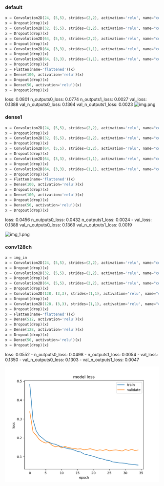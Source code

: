 ### default
```python
x = Convolution2D(24, (5,5), strides=(2,2), activation='relu', name="conv2d_1")(x)
x = Dropout(drop)(x)
x = Convolution2D(32, (5,5), strides=(2,2), activation='relu', name="conv2d_2")(x)
x = Dropout(drop)(x)
x = Convolution2D(64, (5,5), strides=(2,2), activation='relu', name="conv2d_3")(x)
x = Dropout(drop)(x)
x = Convolution2D(64, (3,3), strides=(1,1), activation='relu', name="conv2d_4")(x)
x = Dropout(drop)(x)
x = Convolution2D(64, (3,3), strides=(1,1), activation='relu', name="conv2d_5")(x)
x = Dropout(drop)(x)
x = Flatten(name='flattened')(x)
x = Dense(100, activation='relu')(x)
x = Dropout(drop)(x)
x = Dense(50, activation='relu')(x)
x = Dropout(drop)(x)
```
loss: 0.0801
n_outputs0_loss: 0.0774
n_outputs1_loss: 0.0027
val_loss: 0.1388
val_n_outputs0_loss: 0.1364
val_n_outputs1_loss: 0.0023
![img.png](img.png)

### dense1
```python
x = Convolution2D(24, (5,5), strides=(2,2), activation='relu', name="conv2d_1")(x)
x = Dropout(drop)(x)
x = Convolution2D(32, (5,5), strides=(2,2), activation='relu', name="conv2d_2")(x)
x = Dropout(drop)(x)
x = Convolution2D(64, (5,5), strides=(2,2), activation='relu', name="conv2d_3")(x)
x = Dropout(drop)(x)
x = Convolution2D(64, (3,3), strides=(1,1), activation='relu', name="conv2d_4")(x)
x = Dropout(drop)(x)
x = Convolution2D(64, (3,3), strides=(1,1), activation='relu', name="conv2d_5")(x)
x = Dropout(drop)(x)
x = Flatten(name='flattened')(x)
x = Dense(100, activation='relu')(x)
x = Dropout(drop)(x)
x = Dense(100, activation='relu')(x)
x = Dropout(drop)(x)
x = Dense(50, activation='relu')(x)
x = Dropout(drop)(x)
```
loss: 0.0456
n_outputs0_loss: 0.0432
n_outputs1_loss: 0.0024 - val_loss: 0.1388 
val_n_outputs0_loss: 0.1369 
val_n_outputs1_loss: 0.0019

![img_1.png](img_1.png)

### conv128ch
```python
x = img_in
x = Convolution2D(24, (5,5), strides=(2,2), activation='relu', name="conv2d_1")(x)
x = Dropout(drop)(x)
x = Convolution2D(32, (5,5), strides=(2,2), activation='relu', name="conv2d_2")(x)
x = Dropout(drop)(x)
x = Convolution2D(64, (5,5), strides=(2,2), activation='relu', name="conv2d_3")(x)
x = Dropout(drop)(x)
x = Convolution2D(128, (3,3), strides=(1,1), activation='relu', name="conv2d_4")(x)
x = Dropout(drop)(x)
x = Convolution2D(128, (3,3), strides=(1,1), activation='relu', name="conv2d_5")(x)
x = Dropout(drop)(x)
x = Flatten(name='flattened')(x)
x = Dense(512, activation='relu')(x)
x = Dropout(drop)(x)
x = Dense(128, activation='relu')(x)
x = Dropout(drop)(x)
x = Dense(50, activation='relu')(x)
x = Dropout(drop)(x)
```
 loss: 0.0552 - n_outputs0_loss: 0.0498 - n_outputs1_loss: 0.0054 - val_loss: 0.1350 - val_n_outputs0_loss: 0.1303 - val_n_outputs1_loss: 0.0047

![conv128ch.h5_loss_acc_0.129481.png](conv128ch.h5_loss_acc_0.129481.png)